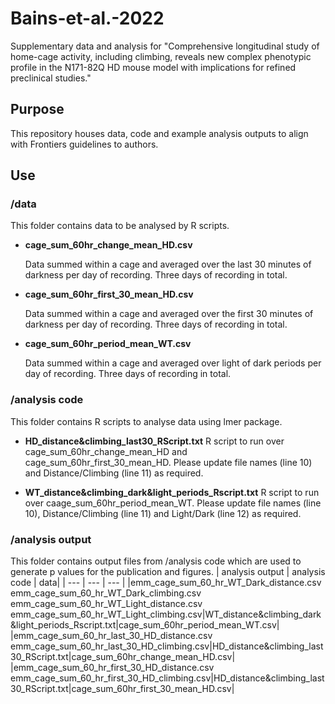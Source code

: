 # Bains-et-al.-2022
Supplementary data and analysis for "Comprehensive longitudinal study of home-cage activity, including climbing, reveals new complex phenotypic profile in the N171-82Q HD mouse model with implications for refined preclinical studies."

## Purpose
This repository houses data, code and example analysis outputs to align with Frontiers guidelines to authors. 

## Use
### /data
This folder contains data to be analysed by R scripts. 
* **cage_sum_60hr_change_mean_HD.csv**
     
     Data summed within a cage and averaged over the last 30 minutes of darkness per day of recording. Three days of recording in total. 

* **cage_sum_60hr_first_30_mean_HD.csv**
     
     Data summed within a cage and averaged over the first 30 minutes of darkness per day of recording. Three days of recording in total. 

* **cage_sum_60hr_period_mean_WT.csv**
     
     Data summed within a cage and averaged over light of dark periods per day of recording. Three days of recording in total.

### /analysis code
This folder contains R scripts to analyse data using lmer package. 

* **HD_distance&climbing_last30_RScript.txt**
     R script to run over cage_sum_60hr_change_mean_HD and cage_sum_60hr_first_30_mean_HD. Please update file names (line 10) and Distance/Climbing (line 11) as          required. 

* **WT_distance&climbing_dark&light_periods_Rscript.txt**
     R script to run over caage_sum_60hr_period_mean_WT. Please update file names (line 10), Distance/Climbing (line 11) and Light/Dark (line 12) as required. 
     
### /analysis output
This folder contains output files from /analysis code which are used to generate p values for the publication and figures. 
| analysis output | analysis code | data| 
| --- | --- | --- |
|emm_cage_sum_60_hr_WT_Dark_distance.csv emm_cage_sum_60_hr_WT_Dark_climbing.csv emm_cage_sum_60_hr_WT_Light_distance.csv emm_cage_sum_60_hr_WT_Light_climbing.csv|WT_distance&climbing_dark&light_periods_Rscript.txt|cage_sum_60hr_period_mean_WT.csv|
|emm_cage_sum_60_hr_last_30_HD_distance.csv emm_cage_sum_60_hr_last_30_HD_climbing.csv|HD_distance&climbing_last30_RScript.txt|cage_sum_60hr_change_mean_HD.csv|
|emm_cage_sum_60_hr_first_30_HD_distance.csv emm_cage_sum_60_hr_first_30_HD_climbing.csv|HD_distance&climbing_last30_RScript.txt|cage_sum_60hr_first_30_mean_HD.csv|
